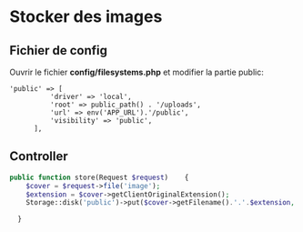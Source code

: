 # Stocker des images

## Fichier de config

Ouvrir le fichier **config/filesystems.php** et modifier la partie public:  

```
'public' => [
          'driver' => 'local',
          'root' => public_path() . '/uploads',
          'url' => env('APP_URL').'/public',
          'visibility' => 'public',
      ],
```

## Controller

```php
public function store(Request $request)    {
    $cover = $request->file('image');
    $extension = $cover->getClientOriginalExtension();
    Storage::disk('public')->put($cover->getFilename().'.'.$extension,  File::get($cover));

  }
```

